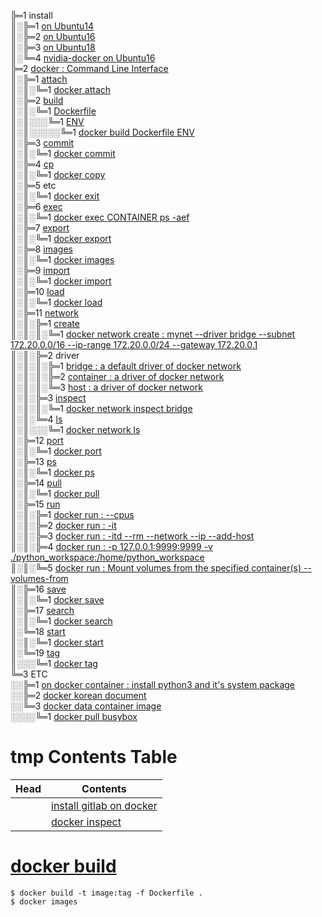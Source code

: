 ╠═1 install  
║░╠═1 [on Ubuntu14](01_Install_Docker/01_install_docker_on_ubuntu14.md)  
║░╠═2 [on Ubuntu16](01_Install_Docker/02_install_docker_on_ubuntu16.md)  
║░╠═3 [on Ubuntu18](01_Install_Docker/03_install_docker_on_ubuntu18.md)  
║░╚═4 [nvidia-docker on Ubuntu16](01_Install_Docker/04_install_nvidia-docker_on_ubuntu16.md)  
╠═2 [docker : Command Line Interface](https://docs.docker.com/engine/reference/commandline/docker/)  
║░╠═1 [attach](https://docs.docker.com/engine/reference/commandline/attach/)  
║░║░╚═1 [docker attach](02_Docker_CLI/01_attach/01_docker_attach.md)  
║░╠═2 [build](https://docs.docker.com/engine/reference/commandline/build/)  
║░║░╚═1 [Dockerfile](https://docs.docker.com/engine/reference/builder/#usage)  
║░║░░░╚═1 [ENV](https://docs.docker.com/engine/reference/builder/#env)  
║░║░░░░░╚═1 [docker build Dockerfile ENV](02_Docker_CLI/02_build/01_Dockerfile/01_ENV.md)  
║░╠═3 [commit](https://docs.docker.com/engine/reference/commandline/commit/)  
║░║░╚═1 [docker commit](02_Docker_CLI/03_commit/01_docker_commit.md)  
║░╠═4 [cp](https://docs.docker.com/engine/reference/commandline/cp/)  
║░║░╚═1 [docker copy](02_Docker_CLI/04_cp/01_docker_cp.md)  
║░╠═5 etc  
║░║░╚═1 [docker exit](02_Docker_CLI/05_etc/01_exit/01_docker_exit.md)  
║░╠═6 [exec](https://docs.docker.com/engine/reference/commandline/exec/)  
║░║░╚═1 [docker exec CONTAINER ps -aef](02_Docker_CLI/06_exec/01_docker_exec_CONTAINER_ps-aef.md)  
║░╠═7 [export](https://docs.docker.com/engine/reference/commandline/export/)  
║░║░╚═1 [docker export](02_Docker_CLI/07_export/01_docker_export.md)  
║░╠═8 [images](https://docs.docker.com/engine/reference/commandline/images/)  
║░║░╚═1 [docker images](02_Docker_CLI/08_images/01_docker_images.md)  
║░╠═9 [import](https://docs.docker.com/engine/reference/commandline/import/)  
║░║░╚═1 [docker import](02_Docker_CLI/09_import/01_docker_import.md)  
║░╠═10 [load](https://docs.docker.com/engine/reference/commandline/load/)  
║░║░╚═1 [docker load](02_Docker_CLI/10_load/01_docker_load.md)  
║░╠═11 [network](https://docs.docker.com/engine/reference/commandline/network/)  
║░║░╠═1 [create](https://docs.docker.com/engine/reference/commandline/network_create/)  
║░║░║░╚═1 [docker network create : mynet --driver bridge --subnet 172.20.0.0/16 --ip-range 172.20.0.0/24 --gateway 172.20.0.1](02_Docker_CLI/11_network/01_create/01_docker_network_create.md)  
║░║░╠═2 driver  
║░║░║░╠═1 [bridge : a default driver of docker network](02_Docker_CLI/11_network/02_driver/01_bridge/01_docker_network_bridge.md)  
║░║░║░╠═2 [container : a driver of docker network](02_Docker_CLI/11_network/02_driver/02_container/01_docker_network_container.md)  
║░║░║░╚═3 [host : a driver of docker network](02_Docker_CLI/11_network/02_driver/03_host/01_docker_network_host.md)  
║░║░╠═3 [inspect](https://docs.docker.com/engine/reference/commandline/network_inspect/)  
║░║░║░╚═1 [docker network inspect bridge](02_Docker_CLI/11_network/03_inspect/01_docker_network_inspect_bridge.md)  
║░║░╚═4 [ls](https://docs.docker.com/engine/reference/commandline/network_ls/)  
║░║░░░╚═1 [docker network ls](02_Docker_CLI/11_network/04_ls/02_docker_network_ls.md)  
║░╠═12 [port](https://docs.docker.com/engine/reference/commandline/port/)  
║░║░╚═1 [docker port](02_Docker_CLI/12_port/01_docker_port.md)  
║░╠═13 [ps](https://docs.docker.com/engine/reference/commandline/ps/)  
║░║░╚═1 [docker ps](02_Docker_CLI/13_ps/01_docker_ps.md)  
║░╠═14 [pull](https://docs.docker.com/engine/reference/commandline/pull/)  
║░║░╚═1 [docker pull](02_Docker_CLI/14_pull/01_docker_pull.md)  
║░╠═15 [run](https://docs.docker.com/engine/reference/commandline/run/)  
║░║░╠═1 [docker run : --cpus](02_Docker_CLI/15_run/01_docker_run_--cpus.md)  
║░║░╠═2 [docker run : -it](02_Docker_CLI/15_run/02_docker_run_-it.md)  
║░║░╠═3 [docker run : -itd --rm --network --ip --add-host](02_Docker_CLI/15_run/03_docker_run_-itd_--rm_--network_--ip_--add-host.md)  
║░║░╠═4 [docker run : -p 127.0.0.1:9999:9999 -v ./python_workspace:/home/python_workspace](02_Docker_CLI/15_run/04_docker_run_-p_-v.md)  
║░║░╚═5 [docker run : Mount volumes from the specified container(s) --volumes-from](02_Docker_CLI/15_run/05_docker_run_--volumes-from.md)  
║░╠═16 [save](https://docs.docker.com/engine/reference/commandline/save/)  
║░║░╚═1 [docker save](02_Docker_CLI/16_save/01_docker_save.md)  
║░╠═17 [search](https://docs.docker.com/engine/reference/commandline/search/)  
║░║░╚═1 [docker search](02_Docker_CLI/17_search/01_docker_search.md)  
║░╚═18 [start](https://docs.docker.com/engine/reference/commandline/start/)  
║░║░╚═1 [docker start](02_Docker_CLI/18_start/01_docker_start.md)  
║░╚═19 [tag](https://docs.docker.com/engine/reference/commandline/tag/)  
║░░░╚═1 [docker tag](02_Docker_CLI/19_tag/01_docker_tag.md)  
╚═3 ETC  
░░╠═1 [on docker container : install python3 and it's system package](03_ETC/01_install_python352_and_package_as_system_package_on_docker_container_ubuntu16.md)  
░░╠═2 [docker korean document](http://www.pyrasis.com/docker.html)  
░░╚═3 [docker data container image](https://hub.docker.com/_/busybox)  
░░░░╚═1 [docker pull busybox](03_ETC/03_docker_pull_busybox.md)  

# tmp Contents Table
| Head            | Contents                                                                                                         |
|-----------------|------------------------------------------------------------------------------------------------------------------|
|                 | [install gitlab on docker](00_docker_command/13_gitlab_ce_on_docker.md)                                          |
|                 | [docker inspect](00_docker_command/14_docker_inspect.md)                                                         |

# [docker build](00_docker_command/16_docker_build.md)
```{bash}
$ docker build -t image:tag -f Dockerfile .
$ docker images
```
